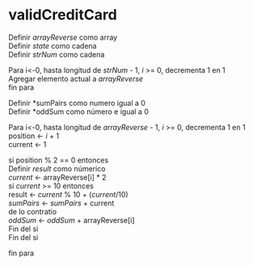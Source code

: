 # validCreditCard
Definir *arrayReverse* como array  
Definir *state* como cadena  
Definir *strNum* como cadena

Para i<-0, hasta longitud de *strNum* - 1, *i* >= 0, decrementa 1 en 1  
  Agregar elemento actual a *arrayReverse*  
fin para

Definir *sumPairs como numero igual a 0  
Definir *oddSum como número e igual a 0

Para i<-0, hasta longitud de *arrayReverse* - 1, *i* >= 0, decrementa 1 en 1  
  position <- *i* + 1  
  current <- 1  

  si position % 2 == 0 entonces  
  Definir *result* como númerico  
  *current* <- arrayReverse[i] * 2  
  si *current* >= 10 entonces  
  result <- *current* % 10 + (*current*/10)  
  *sumPairs* <- *sumPairs* + current  
  de lo contratio  
  *oddSum* <- *oddSum* + arrayReverse[i]  
  Fin del si  
  Fin del si

fin para
